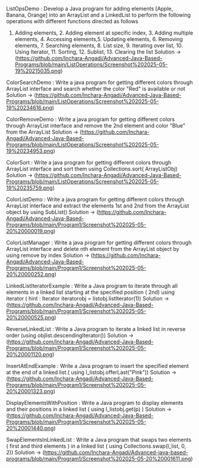 ListOpsDemo : Develop a Java program for adding elements [Apple, Banana, Orange] into an ArrayList
and a LinkedList to perform the following operations with different functions directed as follows
1. Adding elements, 2. Adding element at specific index, 3. Adding multiple elements, 4.
Accessing elements,5. Updating elements, 6. Removing elements, 7. Searching elements, 8. List
size, 9. Iterating over list, 10. Using Iterator, 11. Sorting, 12. Sublist, 13. Clearing the list
Solution -> (https://github.com/Inchara-Angadi/Advanced-Java-Based-Programs/blob/main/ListOperations/Screenshot%202025-05-19%20215035.png)

  

ColorSearchDemo : Write a java program for getting different colors through ArrayList interface and search whether
the color "Red" is available or not
Solution -> (https://github.com/Inchara-Angadi/Advanced-Java-Based-Programs/blob/main/ListOperations/Screenshot%202025-05-19%20234616.png)



ColorRemoveDemo : Write a java program for getting different colors through ArrayList interface and remove the
2nd element and color "Blue" from the ArrayList
Solution -> (https://github.com/Inchara-Angadi/Advanced-Java-Based-Programs/blob/main/ListOperations/Screenshot%202025-05-19%20234953.png)



ColorSort : Write a java program for getting different colors through ArrayList interface and sort them
using Collections.sort( ArrayListObj)
Solution -> (https://github.com/Inchara-Angadi/Advanced-Java-Based-Programs/blob/main/ListOperations/Screenshot%202025-05-19%20235759.png)


ColorListDemo : Write a java program for getting different colors through ArrayList interface and extract the
elements 1st and 2nd from the ArrayList object by using SubList()
Solution -> (https://github.com/Inchara-Angadi/Advanced-Java-Based-Programs/blob/main/Program1/Screenshot%202025-05-20%20000019.png)



ColorListManager : Write a java program for getting different colors through ArrayList interface and delete nth
element from the ArrayList object by using remove by index
Solution -> (https://github.com/Inchara-Angadi/Advanced-Java-Based-Programs/blob/main/Program1/Screenshot%202025-05-20%20000252.png)



LinkedListIteratorExample : Write a Java program to iterate through all elements in a linked list starting at the
specified position ( 2nd) using iterator ( hint : Iterator iteratorobj = listobj.listIterator(1))
Solution -> (https://github.com/Inchara-Angadi/Advanced-Java-Based-Programs/blob/main/Program1/Screenshot%202025-05-20%20000525.png)



ReverseLinkedList : Write a Java program to iterate a linked list in reverse order (using
objlist.descendingIterator())
Solution -> (https://github.com/Inchara-Angadi/Advanced-Java-Based-Programs/blob/main/Program1/Screenshot%202025-05-20%20001120.png)



InsertAtEndExample : Write a Java program to insert the specified element at the end of a linked list.( using
l_listobj.offerLast("Pink"))
Solution -> (https://github.com/Inchara-Angadi/Advanced-Java-Based-Programs/blob/main/Program1/Screenshot%202025-05-20%20001323.png)



DisplayElementsWithPosition : Write a Java program to display elements and their positions in a linked list ( using
l_listobj.get(p) )
Solution -> (https://github.com/Inchara-Angadi/Advanced-Java-Based-Programs/blob/main/Program1/Screenshot%202025-05-20%20001440.png)



SwapElementsInLinkedList : Write a Java program that swaps two elements ( first and third elements ) in a linked list ( using
Collections.swap(l_list, 0, 2))
Solution -> (https://github.com/Inchara-Angadi/Advanced-java-based-programs/blob/main/Program1/Screenshot%202025-05-20%20001611.png)
